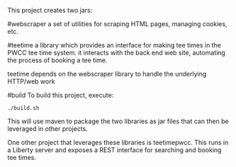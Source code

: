This project creates two jars:

#webscraper
a set of utilities for scraping HTML pages, managing cookies, etc.

#teetime
a library which provides an interface for making tee times in the PWCC tee time system.  it interacts with the back end web site, automating the process of
booking a tee time.

teetime depends on the webscraper library to handle the underlying HTTP/web work

#build
To build this project, execute:

`./build.sh`

This will use maven to package the two libraries as jar files that can then
be leveraged in other projects.

One other project that leverages these libraries is teetimepwcc.  This runs in a 
Liberty server and exposes a REST interface for searching and booking tee times.